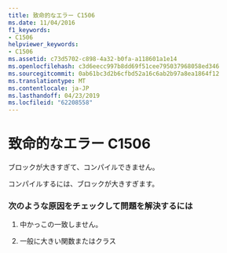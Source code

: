 ```yaml
---
title: 致命的なエラー C1506
ms.date: 11/04/2016
f1_keywords:
- C1506
helpviewer_keywords:
- C1506
ms.assetid: c73d5702-c898-4a32-b0fa-a118601a1e14
ms.openlocfilehash: c3d6eecc997b8dd69f51cee795037968058ed346
ms.sourcegitcommit: 0ab61bc3d2b6cfbd52a16c6ab2b97a8ea1864f12
ms.translationtype: MT
ms.contentlocale: ja-JP
ms.lasthandoff: 04/23/2019
ms.locfileid: "62208558"
---
```

# <a name="fatal-error-c1506"></a>致命的なエラー C1506

ブロックが大きすぎて、コンパイルできません。

コンパイルするには、ブロックが大きすぎます。

### <a name="to-fix-by-checking-the-following-possible-causes"></a>次のような原因をチェックして問題を解決するには

1. 中かっこの一致しません。

1. 一般に大きい関数またはクラス